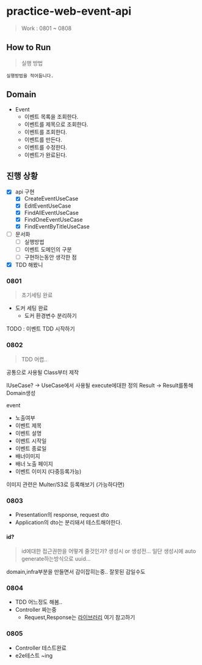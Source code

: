 # practice-web-event-api

> Work : 0801 ~ 0808

## How to Run

> 실행 방법

`실행방법을 적어둡니다.`

## Domain

- Event
  - 이벤트 목록을 조회한다.
  - 이벤트를 제목으로 조회한다.
  - 이벤트를 조회한다.
  - 이벤트를 만든다.
  - 이벤트를 수정한다.
  - 이벤트가 완료된다.

## 진행 상황

- [x] api 구현
  - [x] CreateEventUseCase
  - [x] EditEventUseCase
  - [x] FindAllEventUseCase
  - [x] FindOneEventUseCase
  - [x] FindEventByTitleUseCase
- [ ] 문서화
  - [ ] 실행방법
  - [ ] 이벤트 도메인의 구분
  - [ ] 구현하는동안 생각한 점
- [x] TDD 해봤니

### 0801

> 초기세팅 완료

- 도커 세팅 완료
  - 도커 환경변수 분리하기

TODO : 이벤트 TDD 시작하기

### 0802

> TDD 어렵..

공통으로 사용될 Class부터 제작

IUseCase? -> UseCase에서 사용될 execute에대한 정의
Result -> Result를통해 Domain생성

event

- 노출여부
- 이벤트 제목
- 이벤트 설명
- 이벤트 시작일
- 이벤트 종료일
- 배너이미지
- 배너 노출 페이지
- 이벤트 이미지 (다중등록가능)

이미지 관련은 Multer/S3로 등록해보기 (가능하다면)

### 0803

- Presentation의 response, request dto
- Application의 dto는 분리돼서 테스트해야한다.

#### id?

> id에대한 접근권한을 어떻게 줄것인가?
생성시 or 생성전...
일단 생성시에 auto generate하는방식으로 uuid...

domain,infra부분을 만들면서 감이잡히는중.. 잘못된 감일수도

### 0804

- TDD 어느정도 해봄..
- Controller 짜는중
  - Request,Response는 [라이브러리](https://bakjuna.tistory.com/121) 여기 참고하기

### 0805

- Controller 테스트완료
- e2e테스트 ~ing